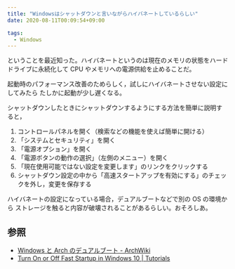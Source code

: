 ```yaml
---
title: "Windowsはシャットダウンと言いながらハイバネートしているらしい"
date: 2020-08-11T00:09:54+09:00

tags:
  - Windows
---
```


ということを最近知った。ハイバネートというのは現在のメモリの状態をハードドライブに永続化して
CPU やメモリへの電源供給を止めることだ。

起動時のパフォーマンス改善のためらしく，試しにハイバネートさせない設定にしてみたら
たしかに起動が少し遅くなる。

シャットダウンしたときにシャットダウンするようにする方法を簡単に説明すると，
1. コントロールパネルを開く（検索などの機能を使えば簡単に開ける）
1. 「システムとセキュリティ」を開く
1. 「電源オプション」を開く
1. 「電源ボタンの動作の選択」（左側のメニュー）を開く
1. 「現在使用可能ではない設定を変更します」のリンクをクリックする
1. シャットダウン設定の中から「高速スタートアップを有効にする」のチェックを外し，変更を保存する

ハイバネートの設定になっている場合，デュアルブートなどで別の OS の環境から
ストレージを触ると内容が破壊されることがあるらしい。おそろしあ。

## 参照

- [Windows と Arch のデュアルブート - ArchWiki](https://wiki.archlinux.jp/index.php/Windows_%E3%81%A8_Arch_%E3%81%AE%E3%83%87%E3%83%A5%E3%82%A2%E3%83%AB%E3%83%96%E3%83%BC%E3%83%88#%E9%AB%98%E9%80%9F%E3%82%B9%E3%82%BF%E3%83%BC%E3%83%88%E3%82%A2%E3%83%83%E3%83%97)
- [Turn On or Off Fast Startup in Windows 10 | Tutorials](https://www.tenforums.com/tutorials/4189-turn-off-fast-startup-windows-10-a.html)
